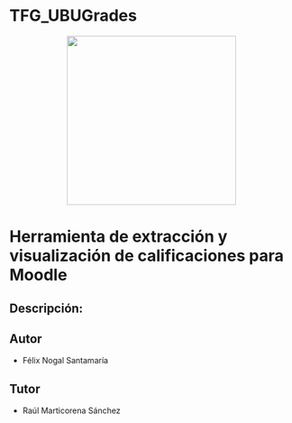 # TFG_UBUGrades
<p align="center"><img height="300" src="https://github.com/huco95/UBUGrades/blob/master/resources/img/logo.png" />
</p>
<h1>Herramienta de extracción y visualización de calificaciones para Moodle</h1>
<h2>Descripción:</h2>
<h2>Autor</h2>
<ul>
<li>Félix Nogal Santamaría</li>
</ul>
<h2>Tutor</h2>
<ul>
<li>Raúl Marticorena Sánchez</li>
</ul>
<br/>
